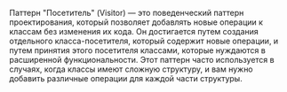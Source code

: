 Паттерн "Посетитель" (Visitor) — это поведенческий паттерн проектирования, который позволяет добавлять новые операции к классам без изменения их кода. Он достигается путем создания отдельного класса-посетителя, который содержит новые операции, и путем принятия этого посетителя классами, которые нуждаются в расширенной функциональности. Этот паттерн часто используется в случаях, когда классы имеют сложную структуру, и вам нужно добавить различные операции для каждой части структуры.
